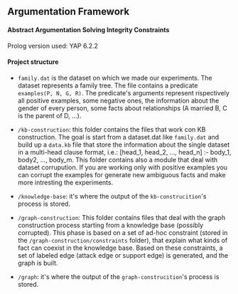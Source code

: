 ## Argumentation Framework
#### Abstract Argumentation Solving Integrity Constraints

Prolog version used: YAP 6.2.2

#### Project structure
* `family.dat` is the dataset on which we made our experiments. The dataset represents a family tree. The file contains a predicate `examples(P, N, G, R)`. The predicate's arguments represent rispectively all positive examples, some negative ones, the information about the gender of every person, some facts about relationships (A married B, C is the parent of D, ...).

* `/kb-construction`: this folder contains the files that work con KB construction. The goal is start from a dataset.dat like `family.dat` and build up a `data.kb` file that store the information about the single dataset in a multi-head clause format, i.e.:
[head_1, head_2, ..., head_n] :- body_1, body2, ..., body_m.
This folder contains also a module that deal with dataset corrupution. If you are working only with positive examples you can corrupt the examples for generate new ambiguous facts and make more intresting the experiments.

* `/knowledge-base`: it's where the output of the `kb-construcition`'s process is stored.

* `/graph-construction`: This folder contains files that deal with the graph construction process starting from a knowledge base (possibly corrupted). This phase is based on a set of ad-hoc constraint (stored in the  `/graph-construction/constraints` folder), that explain what kinds of fact can coexist in the knowledge base. Based on these constraints, a set of labeled edge (attack edge or support edge) is generated, and the graph is built.

* `/graph`: it's where the output of the `graph-construcition`'s process is stored.
